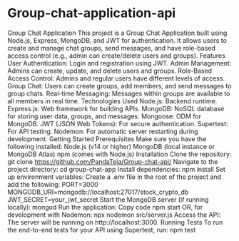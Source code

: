 # Group-chat-application-api

Group Chat Application This project is a Group Chat Application built using Node.js, Express, MongoDB, and JWT for authentication. It allows users to create and manage chat groups, send messages, and have role-based access control (e.g., admin can create/delete users and groups).
Features User Authentication: Login and registration using JWT. Admin Management: Admins can create, update, and delete users and groups. Role-Based Access Control: Admins and regular users have different levels of access. Group Chat: Users can create groups, add members, and send messages to group chats. Real-time Messaging: Messages within groups are available to all members in real time. Technologies Used Node.js: Backend runtime. Express.js: Web framework for building APIs. MongoDB: NoSQL database for storing user data, groups, and messages. Mongoose: ODM for MongoDB. JWT (JSON Web Tokens): For secure authentication. Supertest: For API testing. Nodemon: For automatic server restarting during development. Getting Started Prerequisites Make sure you have the following installed:
Node.js (v14 or higher) MongoDB (local instance or MongoDB Atlas) npm (comes with Node.js) Installation Clone the repository: git clone https://github.com/PandaTeja/Group-chat-api/
Navigate to the project directory: cd group-chat-app
Install dependencies:
npm install Set up environment variables:
Create a .env file in the root of the project and add the following:
PORT=3000 MONGODB_URI=mongodb://localhost:27017/stock_crypto_db JWT_SECRET=your_jwt_secret
Start the MongoDB server (if running locally): mongod
Run the application: Copy code npm start
OR, for development with Nodemon: npx nodemon src/server.js
Access the API:
The server will be running on http://localhost:3000.
Running Tests
To run the end-to-end tests for your API using Supertest, run: npm test
